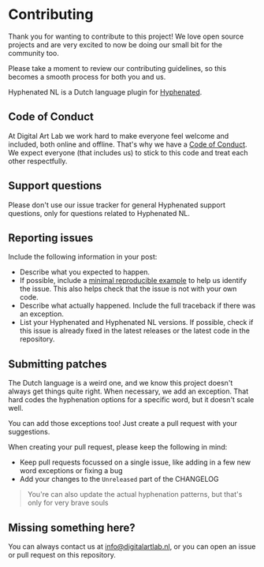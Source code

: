# Contributing

Thank you for wanting to contribute to this project! We love open source projects and are very excited to now be doing our small bit for the community too.

Please take a moment to review our contributing guidelines, so this becomes a smooth process for both you and us.

Hyphenated NL is a Dutch language plugin for [Hyphenated](https://github.com/sergeysolovev/hyphenated).

## Code of Conduct
At Digital Art Lab we work hard to make everyone feel welcome and included, both online and offline. That's why we have a [Code of Conduct](CODE_OF_CONDUCT.md). We expect everyone (that includes us) to stick to this code and treat each other respectfully.

## Support questions
Please don't use our issue tracker for general Hyphenated support questions, only for questions related to Hyphenated NL.

## Reporting issues
Include the following information in your post:
- Describe what you expected to happen.
- If possible, include a [minimal reproducible example](https://stackoverflow.com/help/minimal-reproducible-example) to help us
    identify the issue. This also helps check that the issue is not with your own code.
- Describe what actually happened. Include the full traceback if there was an exception.
- List your Hyphenated and Hyphenated NL versions. If possible, check if this issue is already fixed in the latest releases or the latest code in the repository.

## Submitting patches
The Dutch language is a weird one, and we know this project doesn't always get things quite right. When necessary, we add an exception. That hard codes the hyphenation options for a specific word, but it doesn't scale well.

You can add those exceptions too! Just create a pull request with your suggestions.

When creating your pull request, please keep the following in mind:
- Keep pull requests focussed on a single issue, like adding in a few new word exceptions or fixing a bug
- Add your changes to the `Unreleased` part of the CHANGELOG

> You're can also update the actual hyphenation patterns, but that's only for very brave souls

## Missing something here?
You can always contact us at info@digitalartlab.nl, or you can open an issue or pull request on this repository.
